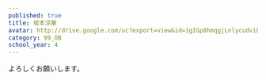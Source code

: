 ```yaml
---
published: true
title: 坂本涼華
avatar: http://drive.google.com/uc?export=view&id=1gIGp8hmqgjLnlycudviLIMYI3eMFrAQp
category: 99_OB
school_year: 4
---
```

よろしくお願いします。
